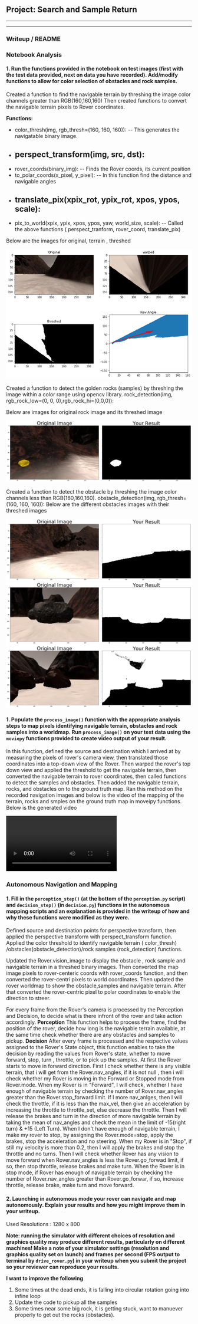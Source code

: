 ## Project: Search and Sample Return

---



[//]: # (Image References)

[terrain]: ./terrain-warped-threshed-nav.png
[obstacle]: ./obstacle.png 
[obstacle1]: ./obstacle-1.png 
[obstacle2]: ./obstacle-2.png 
[rock-sample]: ./rock-sampled-threshed.png
[output-video]: ./test_mapping.mp4


---
### Writeup / README

### Notebook Analysis
#### 1. Run the functions provided in the notebook on test images (first with the test data provided, next on data you have recorded). Add/modify functions to allow for color selection of obstacles and rock samples.


Created a function to find the navigable terrain by threshing the image color channels greater than  RGB(160,160,160)
Then created functions to convert the navigable terrain pixels to Rover coordinates.

**Functions:**
 * color_thresh(img, rgb_thresh=(160, 160, 160)): 
     -- This generates the navigatable binary image.
 * perspect_transform(img, src, dst):
     -- 
 * rover_coords(binary_img): 
     -- Finds the Rover coords, its current position
 * to_polar_coords(x_pixel, y_pixel):
      -- In this function find the distance and navigable angles
 * translate_pix(xpix_rot, ypix_rot, xpos, ypos, scale): 
      -- 
  * pix_to_world(xpix, ypix, xpos, ypos, yaw, world_size, scale):
      -- Called the above functions ( perspect_tranform, rover_coord, translate_pix)
  

Below are the images for original, terrain , threshed 

![Navigable Terrain][terrain]




Created a function to detect the golden rocks (samples) by threshing the image within a color range using opencv library.
rock_detection(img, rgb_rock_low=(0, 0, 0),rgb_rock_hi=(0,0,0)):


Below are images for original rock image and its threshed image

![rock sample][rock-sample]



Created a function to detect the obstacle by threshing the image color channels less than RGB(160,160,160).
obstacle_detection(img, rgb_thresh=(160, 160, 160)):
Below are the different obstacles images with their threshed images

![Obstacle][obstacle]
![Obstacle1][obstacle1]
![Obstacle2][obstacle2]






#### 1. Populate the `process_image()` function with the appropriate analysis steps to map pixels identifying navigable terrain, obstacles and rock samples into a worldmap.  Run `process_image()` on your test data using the `moviepy` functions provided to create video output of your result. 

In this function, defined the source and destination which I arrived at by measuring the pixels of rover's camera view, then translated those coordinates into a top-down view of the Rover.
Then warped the rover's top down view and applied the threshold to get the navigable terrain, then converted the navigable terrain to rover coordinates, then called functions to detect the samples and obstacles.
Then added the navigable terrain, rocks, and obstacles on to the ground truth map.
Ran this method on the recorded navigation images and below is the video of the mapping of the terrain, rocks and smples on the ground truth map in moveipy functions. Below is the generated video


![Test OutPut Video][output-video]

### Autonomous Navigation and Mapping

#### 1. Fill in the `perception_step()` (at the bottom of the `perception.py` script) and `decision_step()` (in `decision.py`) functions in the autonomous mapping scripts and an explanation is provided in the writeup of how and why these functions were modified as they were.
   Defined source and destination points for perspective transform, then applied the perspective transform with perspect_transform function. Applied the color threshold to identify navigable terrain ( color_thresh) /obstacles(obstacle_detection)/rock samples (rock_detection) functions.

Updated the Rover.vision_image to display the obstacle , rock sample and navigable terrain in a threshed binary images.
Then converted the map image pixels to rover-centeric coords with rover_coords function, and then converted the rover-centri pixels to world coordinates. Then updated the rover worldmap to show the obstacle,samples and navigable terrain.
After that converted the rover-centric pixel to polar coordinates to enable the direction to streer.


For every frame from the Rover's camera is processed by the Perception and Decision, to decide what is there infront of the rover and take action accordingly.
**Perception**
  This function helps to process the frame, find the position of the rover, decide how long is the navigable terrain available, at the same time check whether there are any obstacles and samples to pickup.
**Decision**
  After every frame is processed and the respective values assigned to the Rover's State object, this function enables to take the decision by reading the values from Rover's state, whether to move forward, stop, turn , throttle, or to pick up the samples.
  At first the Rover starts to move in forward direction.
  First I check whether there is any visible terrain, that i will get from the Rover.nav_angles, if it is not null , then i will check whether my Rover is moving in the Forward or Stopped mode from Rover.mode.
  When my Rover is in "Forward", I will check, whether I have enough of navigable terrain by checking the number of Rover.nav_angles greater than the Rover.stop_forward limit. If I more nav_anlges, then I will check the throttle, if it is less than the max_vel, then give an acceleration by increasing the throttle to throttle_set, else decrease the throttle. Then I will release the brakes and turn in the direction of more navigable terrain by taking the mean of nav_angles and check the mean in the limit of -15(right turn) & +15 (Left Turn).
  When I don't have enough of navigable terrain, I make my rover to stop, by assigning the Rover.mode=stop, apply the brakes, stop the acceleration and no steering.
 When my Rover is in "Stop", if still my velocity is more than 0.2, then I will apply the brakes and stop the throttle and no turns.
 Then I will check whether Rover has any vision to move forward when Rover.nav_angles is less the Rover.go_forwad limit, if so, then stop throttle, release brakes and make turn.
 When the Rover is in stop mode, if Rover has enough of navigable terrain by checking the number of Rover.nav_angles greater than Rover.go_forwar, if so, increase throttle, release brake, make turn and move forward.
 


#### 2. Launching in autonomous mode your rover can navigate and map autonomously.  Explain your results and how you might improve them in your writeup.  

Used Resolutions : 
1280 x 800

**Note: running the simulator with different choices of resolution and graphics quality may produce different results, particularly on different machines!  Make a note of your simulator settings (resolution and graphics quality set on launch) and frames per second (FPS output to terminal by `drive_rover.py`) in your writeup when you submit the project so your reviewer can reproduce your results.**


**I want to improve the following**
1. Some times at the dead ends, it is falling into circular rotation going into infine loop
2. Update the code to pickup all the samples
3. Some times near some big rock, it is getting stuck, want to manuever properly to get out the rocks (obstacles).





